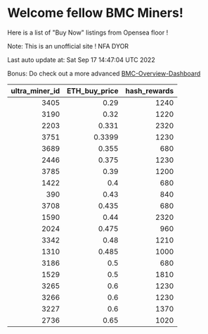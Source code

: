 # Welcome fellow BMC Miners!
Here is a list of "Buy Now" listings from Opensea floor !

Note: This is an unofficial site ! NFA DYOR

Last auto update at: Sat Sep 17 14:47:04 UTC 2022

Bonus: Do check out a more advanced [BMC-Overview-Dashboard](https://dune.com/defifunk/BMC-Overview-Dashboard)


|   ultra_miner_id |   ETH_buy_price |   hash_rewards |
|-----------------:|----------------:|---------------:|
|             3405 |          0.29   |           1240 |
|             3190 |          0.32   |           1220 |
|             2203 |          0.331  |           2320 |
|             3751 |          0.3399 |           1230 |
|             3689 |          0.355  |            680 |
|             2446 |          0.375  |           1230 |
|             3785 |          0.39   |           1200 |
|             1422 |          0.4    |            680 |
|              390 |          0.43   |            840 |
|             3708 |          0.435  |            680 |
|             1590 |          0.44   |           2320 |
|             2024 |          0.475  |            960 |
|             3342 |          0.48   |           1210 |
|             1310 |          0.485  |           1000 |
|             3186 |          0.5    |            680 |
|             1529 |          0.5    |           1810 |
|             3265 |          0.6    |           1230 |
|             3266 |          0.6    |           1230 |
|             3227 |          0.6    |           1370 |
|             2736 |          0.65   |           1020 |